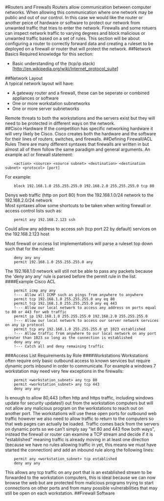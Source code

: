 #Routers and Firewalls
Routers allow communication between computer networks. When allowing this communication where one network may be public and out of our control. In this case we would like the router or another peice of hardware or software to protect our network from unwanted traffic that tries to enter the network. Firewalls and some rotuers can inspect network traffic to varying degrees and block malicious or unwanted traffic based on a set of rules. This section will be about configuring a router to correctly forward data and creating a ruleset to be deployed on a firewall or router that will protect the network.
##Network Basics
Required knowledge for this section:
* Basic understanding of the (tcp/ip stack)[http://en.wikipedia.org/wiki/Internet_protocol_suite]  

##Network Layout  
A typical network layout will have:  
* A gateway router and a firewall, these can be seperate or combined appliances or software
* One or more workstation subnetworks
* One or more server subnetworks  

Remote threats to both the workstations and the servers exist but they will need to be protected in different ways on the network.  
##Cisco Hardware
If the competition has specific networking hardware it will very likely be Cisco. Cisco creates both the hardware and the software for their lines of routers, switches, and firewalls.
##Defining Firewall/ACL Rules
There are many different syntaxes that firewalls are written in but almost all of them follow the same paradigm and general arguments. An example acl or firewall statement:
~~~
	<action> <source> <source subnet> <destination> <destination subnet> <protocol> [port]
~~~
For example:  
~~~
    block 192.168.1.0 255.255.255.0 192.168.2.0 255.255.255.0 tcp 80  
~~~
Denys web traffic (http on port 80) from the 192.168.1.0/24 network to the 192.168.2.0/24 network  
Most syntaxes allow some shortcuts to be taken when writing firewall or access control lists such as:  
~~~
	permit any 192.168.2.123 ssh  
~~~
Could allow any address to access ssh (tcp port 22 by default) services on the 192.168.2.123 host  
  
Most firewall or access list implementations will parse a ruleset top down such that for the ruleset:  
~~~
    deny any any
    permit 192.168.1.0 255.255.255.0 any
~~~
The 192.168.1.0 network will still not be able to pass any packets because the 'deny any any' rule is parsed before the permit rule in the list.
####Example Cisco ACL
~~~
    permit icmp any any
	!--- Allow all ICMP such as pings from anywhere to anywhere
    permit tcp 192.168.1.0 255.255.255.0 any eq 80
    permit tcp 192.168.1.0 255.255.255.0 any eq 443
	!--- Allow our local network to access any address on ports equal to 80 or 443 for web traffic
    permit ip 192.168.1.0 255.255.255.0 192.168.2.0 255.255.255.0
	!--- Allow our local network to access our server network services on any ip protocol
    permit tcp any 192.168.1.0 255.255.255.0 gt 1023 established
	!--- Allow traffic from anywhere to our local network on any port greater than 1023 so long as the connection is established
    deny any any
	!--- Catch all and deny remaining traffic
~~~
###Access List Requirements by Role
####Workstations
Workstations often require only basic outbound access to known services but require dynamic ports inbound in order to communicate. For example a windows 7 workstation may need very few exceptions in the firewalls:
~~~
	permit <workstation_subnet> any tcp 80
	permit <workstation_subnet> any tcp 443
	deny any any
~~~
Is enough to allow 80,443 (often http and https traffic, including windows update for security updates!) out from the workstation computers but will not allow any malicious program on the workstations to reach out on another port. The workstations will use these open ports for outbound web traffic however we also need to allow traffic to return to the computers so that web pages can actually be loaded. Traffic comes back from the servers on dynamic ports so we can't simply say "let 80 and 443 flow both ways", instead the firewall or router can examine a TCP stream and decide if it is "established" meaning traffic is already moving in at least one direction (because we have no rules allowing traffic in yet, this means we must have started the connection) and add an inbound rule along the following lines:
~~~
	permit any <workstation_subnet> tcp established
	deny any any
~~~
This allows any tcp traffic on any port that is an established stream to be forwarded to the workstation computers, this is ideal because we can now browse the web but are protected from malicious programs trying to start connections on other ports and from many possible vulnerabilities that may still be open on each workstation.
##Firewall Software
